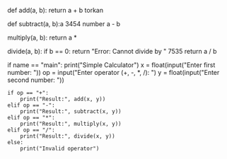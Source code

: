 def add(a, b):
    return a + b torkan

def subtract(a, b):a 3454 number
     a - b

 multiply(a, b):
    return a *

 divide(a, b):
    if b == 0:
        return "Error: Cannot divide by " 7535
    return a / b

if name == "main":
    print("Simple Calculator")
    x = float(input("Enter first number: "))
    op = input("Enter operator (+, -, *, /): ")
    y = float(input("Enter second number: "))

    if op == "+":
        print("Result:", add(x, y))
    elif op == "-":
        print("Result:", subtract(x, y))
    elif op == "*":
        print("Result:", multiply(x, y))
    elif op == "/":
        print("Result:", divide(x, y))
    else:
        print("Invalid operator")
